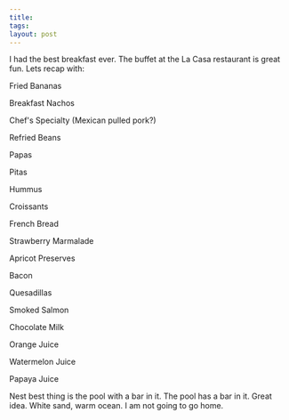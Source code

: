 ```yaml
---
title: 
tags: 
layout: post
---
```

I had the best breakfast ever.  The buffet at the La Casa restaurant is great fun.  Lets recap with:

Fried Bananas

Breakfast Nachos

Chef's Specialty (Mexican pulled pork?)

Refried Beans

Papas

Pitas

Hummus

Croissants

French Bread

Strawberry Marmalade

Apricot Preserves

Bacon

Quesadillas

Smoked Salmon

Chocolate Milk

Orange Juice

Watermelon Juice

Papaya Juice



Nest best thing is the pool with a bar in it.  The pool has a bar in it.  Great idea.  White sand, warm ocean.  I am not going to go home.  
